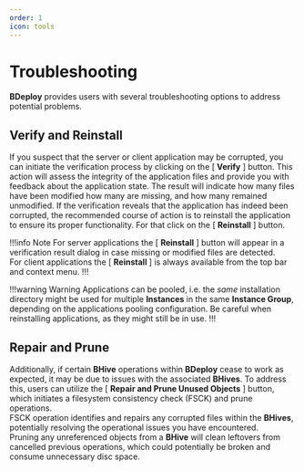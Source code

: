 ```yaml
---
order: 1
icon: tools
---
```


# Troubleshooting

**BDeploy** provides users with several troubleshooting options to address potential problems.

## Verify and Reinstall

If you suspect that the server or client application may be corrupted, you can initiate the verification process by clicking on the [ **Verify** ] button. This action will assess the integrity of the application files and provide you with feedback about the application state. The result will indicate how many files have been modified how many are missing, and how many remained unmodified. If the verification reveals that the application has indeed been corrupted, the recommended course of action is to reinstall the application to ensure its proper functionality. For that click on the [ **Reinstall** ] button.

!!!info Note
For server applications the [ **Reinstall** ] button will appear in a verification result dialog in case missing or modified files are detected.  
For client applications the [ **Reinstall** ] is always available from the top bar and context menu.
!!!

!!!warning Warning
Applications can be pooled, i.e. the _same_ installation directory might be used for multiple **Instances** in the same **Instance Group**, depending on the applications pooling configuration. Be careful when reinstalling applications, as they might still be in use.
!!!

## Repair and Prune

Additionally, if certain **BHive** operations within **BDeploy** cease to work as expected, it may be due to issues with the associated **BHives**. To address this, users can utilize the [ **Repair and Prune Unused Objects** ] button, which initiates a filesystem consistency check (FSCK) and prune operations.  
FSCK operation identifies and repairs any corrupted files within the **BHives**, potentially resolving the operational issues you have encountered.  
Pruning any unreferenced objects from a **BHive** will clean leftovers from cancelled previous operations, which could potentially be broken and consume unnecessary disc space.
